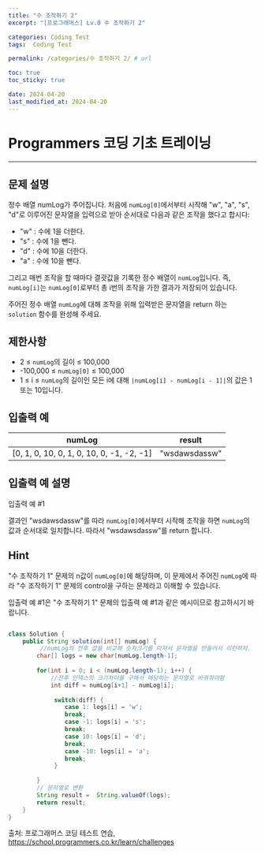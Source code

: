 ```yaml
---
title: "수 조작하기 2"
excerpt: "[프로그래머스] Lv.0 수 조작하기 2"

categories: Coding Test
tags:  Coding Test

permalink: /categories/수 조작하기 2/ # url

toc: true
toc_sticky: true

date: 2024-04-20
last_modified_at: 2024-04-20
---
```


# Programmers 코딩 기초 트레이닝

---

## 문제 설명
정수 배열 numLog가 주어집니다. 처음에 `numLog[0]`에서부터 시작해 "w", "a", "s", "d"로 이루어진 문자열을 입력으로 받아 순서대로 다음과 같은 조작을 했다고 합시다:

- "w" : 수에 1을 더한다.
- "s" : 수에 1을 뺀다.
- "d" : 수에 10을 더한다.
- "a" : 수에 10을 뺀다.

그리고 매번 조작을 할 때마다 결괏값을 기록한 정수 배열이 `numLog`입니다. 즉, `numLog[i]`는 `numLog[0]`로부터 총 i번의 조작을 가한 결과가 저장되어 있습니다.

주어진 정수 배열 `numLog`에 대해 조작을 위해 입력받은 문자열을 return 하는 `solution` 함수를 완성해 주세요.

## 제한사항
- 2 ≤ `numLog`의 길이 ≤ 100,000
- -100,000 ≤ `numLog[0]` ≤ 100,000
- 1 ≤ i ≤ `numLog`의 길이인 모든 i에 대해 `|numLog[i] - numLog[i - 1]|`의 값은 1 또는 10입니다.

## 입출력 예

| numLog                                      | result        |
|---------------------------------------------|---------------|
| [0, 1, 0, 10, 0, 1, 0, 10, 0, -1, -2, -1]  | "wsdawsdassw" |

## 입출력 예 설명
입출력 예 #1

결과인 "wsdawsdassw"를 따라 `numLog[0]`에서부터 시작해 조작을 하면 `numLog`의 값과 순서대로 일치합니다. 따라서 "wsdawsdassw"를 return 합니다.

## Hint
"수 조작하기 1" 문제의 n값이 `numLog[0]`에 해당하며, 이 문제에서 주어진 `numLog`에 따라 "수 조작하기 1" 문제의 control을 구하는 문제라고 이해할 수 있습니다.

입출력 예 #1은 "수 조작하기 1" 문제의 입출력 예 #1과 같은 예시이므로 참고하시기 바랍니다.


```java

class Solution {
    public String solution(int[] numLog) {
         //numLog의 전후 값을 비교해 숫자크기를 따져서 문자열을 만들어서 리턴하자.
        char[] logs = new char[numLog.length-1];
 
        for(int i = 0; i < (numLog.length-1); i++) {
        	//전후 인덱스의 크기차이를 구해서 해당하는 문자열로 바꿔줘야함
        	int diff = numLog[i+1] - numLog[i];
        		
        	 switch(diff) {
        	 	case 1: logs[i] = 'w';
        	 	break;
        	 	case -1: logs[i] = 's';
        	 	break;
        	 	case 10: logs[i] = 'd';
        	 	break;
        	 	case -10: logs[i] = 'a';
        	 	break;
        	 }
        	
        }
        // 문자열로 변환
        String result =  String.valueOf(logs);
        return result;
    }
}

``````

출처: 프로그래머스 코딩 테스트 연습, https://school.programmers.co.kr/learn/challenges
